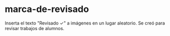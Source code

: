 # marca-de-revisado
Inserta el texto "Revisado ✓" a imágenes en un lugar aleatorio. Se creó para revisar trabajos de alumnos.
